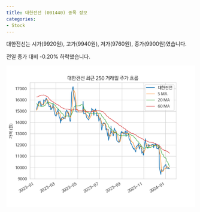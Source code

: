 ```yaml
---
title: 대한전선 (001440) 종목 정보
categories:
- Stock
---
```


대한전선는 시가(9920원), 고가(9940원), 저가(9760원), 종가(9900원)였습니다.

전일 종가 대비 -0.20% 하락했습니다.

<!-- more -->

![001440](/assets/images/stock/001440.png)